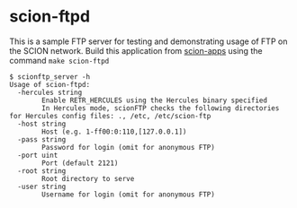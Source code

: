 # scion-ftpd

This is a sample FTP server for testing and demonstrating usage of FTP on the SCION network. Build this application
from [scion-apps](../../) using the command `make scion-ftpd`

```
$ scionftp_server -h
Usage of scion-ftpd:
  -hercules string
    	Enable RETR_HERCULES using the Hercules binary specified
    	In Hercules mode, scionFTP checks the following directories for Hercules config files: ., /etc, /etc/scion-ftp
  -host string
    	Host (e.g. 1-ff00:0:110,[127.0.0.1])
  -pass string
    	Password for login (omit for anonymous FTP)
  -port uint
    	Port (default 2121)
  -root string
    	Root directory to serve
  -user string
    	Username for login (omit for anonymous FTP)
```
